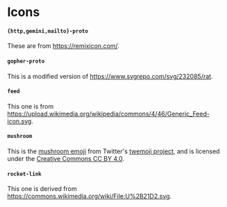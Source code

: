 # Icons

#### `{http,gemini,mailto}-proto`
These are from https://remixicon.com/.

#### `gopher-proto`
This is a modified version of https://www.svgrepo.com/svg/232085/rat.

#### `feed`
This one is from https://upload.wikimedia.org/wikipedia/commons/4/46/Generic_Feed-icon.svg.

#### `mushroom`
This is the [mushroom emoji](https://github.com/twitter/twemoji/blob/54df6a1/assets/72x72/1f344.png) from Twitter's [twemoji project](https://twemoji.twitter.com/), and is licensed under the [Creative Commons CC BY 4.0](https://creativecommons.org/licenses/by/4.0/).

#### `rocket-link`
This one is derived from https://commons.wikimedia.org/wiki/File:U%2B21D2.svg.
